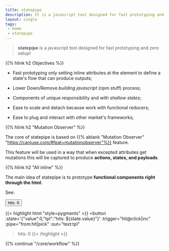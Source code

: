 ```yaml
---
title: statepipe
description: It is a javascript tool designed for fast prototyping and zero setup!
layout: single
tags:
 - home
 - statepipe
---
```


> **statepipe** is a javascript tool designed for fast prototyping and zero setup!

{{% hlink h2 Objectives %}}

* Fast prototyping only setting inline attributes at the element to define a state's flow that can produce outputs;
					
* Lower Down/Remove *building javascript* (npm stuff) process;

* Components of unique responsibility and with *shallow states*;

* Ease to scale and detach because work with functional reducers;

* Ease to plug and interact with other market's frameworks;

{{% hlink h2 "Mutation Observer" %}}

The core of statepipe is based on {{% ablank "Mutation Observer" "https://caniuse.com/#feat=mutationobserver"%}} feature.

This feature will be used in a way that when excepted attributes get mutations this will be captured to produce **actions, states, and payloads**.

{{% hlink h2 "All inline" %}}

The main idea of statepipe is to prototype **functional components right through the html**.

See:
<div :statepipe="sample-button">
<button
    :state='{"value":0,"tpl":"hits: ${state.value}"}'
    :trigger="hit@click|inc"
    :pipe="from:hit|pick"
    :out="text:tpl"
>hits: 0</button>

{{< highlight html "style=pygments" >}}
<button
    :state='{"value":0,"tpl":"hits: ${state.value}"}'
    :trigger="hit@click|inc"
    :pipe="from:hit|pick"
    :out="text:tpl"
>hits: 0</button>
{{< /highlight >}}
</div>

{{% continue "/core/workflow" %}}
